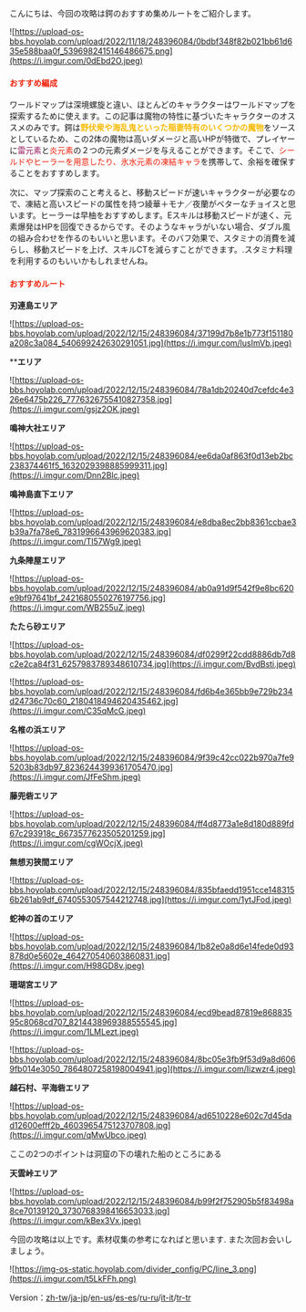 こんにちは、今回の攻略は鍔のおすすめ集めルートをご紹介します。

![https://upload-os-bbs.hoyolab.com/upload/2022/11/18/248396084/0bdbf348f82b021bb61d635e588baa0f_5396982415146486675.png](https://i.imgur.com/0dEbd2O.jpeg)





#### <span style="color: rgb(239, 34, 12)">おすすめ編成</span>

ワールドマップは深境螺旋と違い、ほとんどのキャラクターはワールドマップを探索するために使えます。この記事は魔物の特性に基づいたキャラクターのオススメのみです。鍔は<span style="color: rgb(249, 186, 0)">**野伏衆や海乱鬼といった稲妻特有のいくつかの魔物**</span>をソースとしているため、この2体の魔物は高いダメージと高いHPが特徴で、プレイヤーに<span style="color: rgb(152, 25, 94)">雷元素</span>と<span style="color: rgb(239, 34, 12)">炎元素</span>の２つの元素ダメージを与えることができます。そこで、<span style="color: rgb(239, 34, 12)">シールドやヒーラーを用意したり、氷水元素の凍結キャラ</span>を携帯して、余裕を確保することをおすすめします。



次に、マップ探索のこと考えると、移動スピードが速いキャラクターが必要なので、凍結と高いスピードの属性を持つ綾華＋モナ／夜蘭がベターなチョイスと思います。ヒーラーは早柚をおすすめします。Eスキルは移動スピードが速く、元素爆発はHPを回復できるからです。そのようなキャラがいない場合、ダブル風の組み合わせを作るのもいいと思います。そのバフ効果で、スタミナの消費を減らし、移動スピードを上げ、スキルCTを減らすことができます。.スタミナ料理を利用するのもいいかもしれませんね。





#### <span style="color: rgb(239, 34, 12)">おすすめルート</span>

**刃連島エリア**

![https://upload-os-bbs.hoyolab.com/upload/2022/12/15/248396084/37199d7b8e1b773f151180a208c3a084_540699242630291051.jpg](https://i.imgur.com/lusImVb.jpeg)





****エリア**

![https://upload-os-bbs.hoyolab.com/upload/2022/12/15/248396084/78a1db20240d7cefdc4e326e6475b226_7776326755410827358.jpg](https://i.imgur.com/gsjz2OK.jpeg)





**鳴神大社エリア**

![https://upload-os-bbs.hoyolab.com/upload/2022/12/15/248396084/ee6da0af863f0d13eb2bc238374461f5_1632029398885999311.jpg](https://i.imgur.com/Dnn2Blc.jpeg)





**鳴神島直下エリア**

![https://upload-os-bbs.hoyolab.com/upload/2022/12/15/248396084/e8dba8ec2bb8361ccbae3b39a7fa78e6_7831996643969620383.jpg](https://i.imgur.com/Tl57Wg9.jpeg)





**九条陣屋エリア**

![https://upload-os-bbs.hoyolab.com/upload/2022/12/15/248396084/ab0a91d9f542f9e8bc620e9bf97641bf_2421680550276197756.jpg](https://i.imgur.com/WB255uZ.jpeg)





**たたら砂エリア**

![https://upload-os-bbs.hoyolab.com/upload/2022/12/15/248396084/df0299f22cdd8886db7d8c2e2ca84f31_6257983789348610734.jpg](https://i.imgur.com/BvdBsti.jpeg)

![https://upload-os-bbs.hoyolab.com/upload/2022/12/15/248396084/fd6b4e365bb9e729b234d24736c70c60_2180418494620435462.jpg](https://i.imgur.com/C35qMcG.jpeg)







**名椎の浜エリア**

![https://upload-os-bbs.hoyolab.com/upload/2022/12/15/248396084/9f39c42cc022b970a7fe95203b83db97_8236244399361705470.jpg](https://i.imgur.com/JfFeShm.jpeg)





**藤兜砦エリア**

![https://upload-os-bbs.hoyolab.com/upload/2022/12/15/248396084/ff4d8773a1e8d180d889fd67c293918c_6673577623505201259.jpg](https://i.imgur.com/cgWOcjX.jpeg)



**無想刃狭間エリア**

![https://upload-os-bbs.hoyolab.com/upload/2022/12/15/248396084/835bfaedd1951cce1483156b261ab9df_6740553057544212748.jpg](https://i.imgur.com/1ytJFod.jpeg)





**蛇神の首のエリア**

![https://upload-os-bbs.hoyolab.com/upload/2022/12/15/248396084/1b82e0a8d6e14fede0d93878d0e5602e_464270540603860831.jpg](https://i.imgur.com/H98GD8v.jpeg)



**珊瑚宮エリア**

![https://upload-os-bbs.hoyolab.com/upload/2022/12/15/248396084/ecd9bead87819e86883595c8068cd707_8214438969388555545.jpg](https://i.imgur.com/1LMLezt.jpeg)

![https://upload-os-bbs.hoyolab.com/upload/2022/12/15/248396084/8bc05e3fb9f53d9a8d6069fb014e3050_7864807258198004941.jpg](https://i.imgur.com/Iizwzr4.jpeg)





**越石村、平海砦エリア**

![https://upload-os-bbs.hoyolab.com/upload/2022/12/15/248396084/ad6510228e602c7d45dad12600efff2b_4603965475123707808.jpg](https://i.imgur.com/qMwUbco.jpeg)



ここの2つのポイントは洞窟の下の壊れた船のところにある



 

**天雲峠エリア**

![https://upload-os-bbs.hoyolab.com/upload/2022/12/15/248396084/b99f2f752905b5f83498a8ce70139120_3730768398416653033.jpg](https://i.imgur.com/kBex3Vx.jpeg)





今回の攻略は以上です。素材収集の参考になればと思います. また次回お会いしましょう。



![https://img-os-static.hoyolab.com/divider_config/PC/line_3.png](https://i.imgur.com/t5LkFFh.png)

Version：[zh-tw](../13811751/article)/[ja-jp](../13809367/article)/[en-us](../13809578/article)/[es-es](../13809760/article)/[ru-ru](../13810947/article)/[it-it](../14183029/article)/[tr-tr](../14183415/article)

